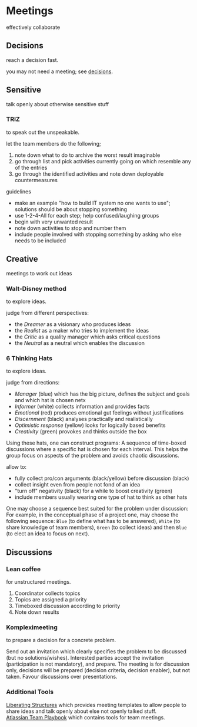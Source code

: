# Meetings

effectively collaborate

## Decisions

reach a decision fast.

you may not need a meeting; see [decisions](decisions.md).

## Sensitive

talk openly about otherwise sensitive stuff

### TRIZ

to speak out the unspeakable.

let the team members do the following;

1. note down what to do to archive the worst result imaginable
2. go through list and pick activities currently going on which resemble any of the entries
3. go through the identified activities and note down deployable countermeasures

guidelines

- make an example "how to build IT system no one wants to use"; solutions should be about stopping something
- use 1-2-4-All for each step; help confused/laughing groups
- begin with very unwanted result
- note down activities to stop and number them
- include people involved with stopping something by asking who else needs to be included

## Creative

meetings to work out ideas

### Walt-Disney method

to explore ideas.

judge from different perspectives:

- the *Dreamer* as a visionary who produces ideas
- the *Realist* as a maker who tries to implement the ideas
- the *Critic* as a quality manager which asks critical questions
- the *Neutral* as a neutral which enables the discussion

### 6 Thinking Hats

to explore ideas.

judge from directions:

- *Manager* (blue) which has the big picture, defines the subject and goals and which hat is chosen netx
- *Informer* (white) collects information and provides facts
- *Emotional* (red) produces emotional gut feelings without justifications
- *Discernment* (black) analyses practically and realistically
- *Optimistic response* (yellow) looks for logically based benefits
- *Creativity* (green) provokes and thinks outside the box

Using these hats, one can construct programs: A sequence of time-boxed discussions where a specific hat is chosen for each interval. This helps the group focus on aspects of the problem and avoids chaotic discussions.

allow to:
- fully collect pro/con arguments (black/yellow) before discussion (black)
- collect insight even from people not fond of an idea
- "turn off" negativity (black) for a while to boost creativity (green)
- include members usually wearing one type of hat to think as other hats 

One may choose a sequence best suited for the problem under discussion: For example, in the conceptual phase of a project one, may choose the following sequence: `Blue` (to define what has to be answered), `White` (to share knowledge of team members), `Green` (to collect ideas) and then `Blue` (to elect an idea to focus on next).

## Discussions

### Lean coffee

for unstructured meetings.

1. Coordinator collects topics
2. Topics are assigned a priority
3. Timeboxed discussion according to priority
4. Note down results

### Kompleximeeting

to prepare a decision for a concrete problem.

Send out an invitation which clearly specifies the problem to be discussed (but no solutions/wishes). Interested parties accept the invitation (participation is not mandatory), and prepare. The meeting is for discussion only, decisions will be prepared (decision criteria, decision enabler), but not taken. Favour discussions over presentations.

### Additional Tools

[Liberating Structures](https://www.liberatingstructures.de/) which provides meeting templates to allow people to share ideas and talk openly about else not openly talked stuff.  
[Atlassian Team Playbook](https://www.atlassian.com/team-playbook/) which contains tools for team meetings.